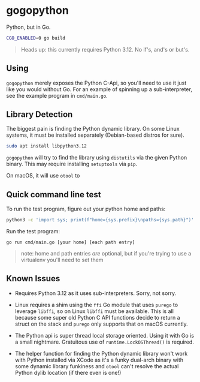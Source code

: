 # gogopython

Python, but in Go.

```bash
CGO_ENABLED=0 go build
```

> Heads up: this currently requires Python 3.12. No if's, and's or but's.

## Using

`gogopython` merely exposes the Python C-Api, so you'll need to use it just 
like you would without Go. For an example of spinning up a sub-interpreter,
see the example program in `cmd/main.go`.

## Library Detection

The biggest pain is finding the Python dynamic library. On some Linux systems,
it must be installed separately (Debian-based distros for sure).

```bash
sudo apt install libpython3.12
```

`gogopython` will try to find the library using `distutils` via the given
Python binary. This may require installing `setuptools` via `pip`.

On macOS, it will use `otool` to 

## Quick command line test

To run the test program, figure out your python home and paths:

```bash
python3 -c 'import sys; print(f"home={sys.prefix}\npaths={sys.path}")'
```

Run the test program:

```
go run cmd/main.go [your home] [each path entry]
```

> note: home and path entries _are_ optional, but if you're trying to use a
> virtualenv you'll need to set them

## Known Issues

- Requires Python 3.12 as it uses sub-interpreters. Sorry, not sorry.

- Linux requires a shim using the `ffi` Go module that uses `purego` 
  to leverage `libffi`, so on Linux `libffi` must be available. This
  is all because some super old Python C API functions decide to
  return a struct on the stack and `purego` only supports that on
  macOS currently.

- The Python api is super thread local storage oriented. Using it with
  Go is a small nightmare. Gratuitous use of `runtime.LockOSThread()`
  is required.

- The helper function for finding the Python dynamic library won't
  work with Python installed via XCode as it's a funky dual-arch
  binary with some dynamic library funkiness and `otool` can't
  resolve the actual Python dylib location (if there even is one!)
